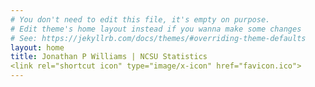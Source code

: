 ```yaml
---
# You don't need to edit this file, it's empty on purpose.
# Edit theme's home layout instead if you wanna make some changes
# See: https://jekyllrb.com/docs/themes/#overriding-theme-defaults
layout: home
title: Jonathan P Williams | NCSU Statistics
<link rel="shortcut icon" type="image/x-icon" href="favicon.ico">
---
```

